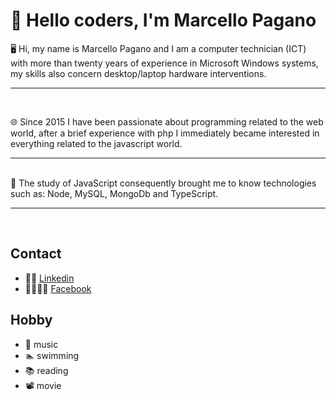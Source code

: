 # 👋 Hello coders, I'm Marcello Pagano
🖥️ Hi, my name is Marcello Pagano and I am a computer technician (ICT) with more than twenty years of experience in Microsoft Windows systems, my skills also concern desktop/laptop hardware interventions.

<hr><br>

🌐 Since 2015 I have been passionate about programming related to the web world, after a brief experience with php I immediately became interested in everything related to the javascript world.

<hr><br>
📖 The study of JavaScript consequently brought me to know technologies such as: Node, MySQL, MongoDb and TypeScript.

<hr><br>

## Contact
- 👨‍💼 [Linkedin](https://www.linkedin.com/in/marcello-pagano-2a27b0264/)
- 👨‍👨‍👦‍👦 [Facebook](https://www.facebook.com/marcellopagano72)

## Hobby
- 🎹 music
- 🏊 swimming
- 📚 reading
- 📽️ movie